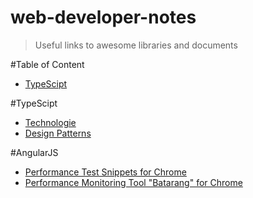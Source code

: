 # web-developer-notes
> Useful links to awesome libraries and documents

#Table of Content
- [TypeScipt](#TypeScipt)

#TypeScipt

- [Technologie](https://www.typescriptlang.org/)
- [Design Patterns](https://github.com/torokmark/design_patterns_in_typescript)

#AngularJS

- [Performance Test Snippets for Chrome](https://github.com/bahmutov/code-snippets)
- [Performance Monitoring Tool "Batarang" for Chrome](https://chrome.google.com/webstore/detail/angularjs-batarang/ighdmehidhipcmcojjgiloacoafjmpfk?hl=en)
